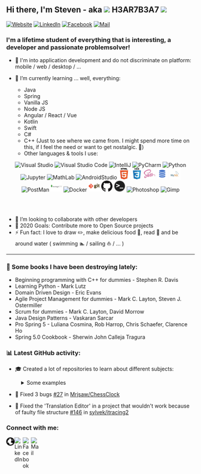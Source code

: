 ## Hi there, I'm Steven - aka <img width="30px" src="https://avatars0.githubusercontent.com/u/48164405?s=460&u=8df27165ef4844a868619d36976d785150b39d27&v=4"> H3AR7B3A7 <img width="30px" src="https://avatars0.githubusercontent.com/u/48164405?s=460&u=8df27165ef4844a868619d36976d785150b39d27&v=4">

[![Website](https://img.shields.io/website?label=Profile%20Page&style=for-the-badge&url=https%3A%2F%2Fh3ar7b3a7.github.io%2FProfilePage)](https://h3ar7b3a7.github.io/ProfilePage)
[![LinkedIn](https://img.shields.io/badge/linkedin-%230077B5.svg?&style=for-the-badge&logo=linkedin&logoColor=white)](https://www.linkedin.com/in/developersteven)
[![Facebook](https://img.shields.io/badge/facebook-%231877F2.svg?&style=for-the-badge&logo=facebook&logoColor=white)](https://www.facebook.com/steven.d.powers.3)
[![Mail](https://img.shields.io/badge/gmail-D14836?&style=for-the-badge&logo=gmail&logoColor=white)](mailto:steven.d.hondt.sdh@gmail.com)

### I'm a lifetime student of everything that is interesting, a developer and passionate problemsolver!

- 💪 I'm into application development and do not discriminate on platform: mobile / web / desktop / ...
- 🌱 I’m currently learning ... well, everything:

  - Java
  - Spring
  - Vanilla JS
  - Node JS
  - Angular / React / Vue
  - Kotlin
  - Swift
  - C#
  - C++ (Just to see where we came from. I might spend more time on this,
          if I feel the need or want to get nostalgic. 🤣)
  - Other languages & tools I use:

<p align="center">
<img alt="Visual Studio" width="30px" src="https://upload.wikimedia.org/wikipedia/commons/thumb/e/e4/Visual_Studio_2013_Logo.svg/500px-Visual_Studio_2013_Logo.svg.png" />
<img alt="Visual Studio Code" width="30px" src="https://upload.wikimedia.org/wikipedia/commons/thumb/9/9a/Visual_Studio_Code_1.35_icon.svg/512px-Visual_Studio_Code_1.35_icon.svg.png" />
<img alt="IntelliJ" width="30px" src="https://banner2.cleanpng.com/20180603/efw/kisspng-intellij-idea-integrated-development-environment-j-5b14b07dca5431.8900998115280825578288.jpg" />
<img alt="PyCharm" width="30px" src="https://upload.wikimedia.org/wikipedia/commons/thumb/a/a1/PyCharm_Logo.svg/512px-PyCharm_Logo.svg.png" />
<img alt="Python" width="30px" src="https://www.flaticon.com/svg/static/icons/svg/1387/1387537.svg" />
<img alt="Jupyter" width="30px" src="https://upload.wikimedia.org/wikipedia/commons/thumb/3/38/Jupyter_logo.svg/44px-Jupyter_logo.svg.png" />
<img alt="MathLab" width="30px" src="https://upload.wikimedia.org/wikipedia/commons/thumb/2/21/Matlab_Logo.png/667px-Matlab_Logo.png" />
<img alt="AndroidStudio" width="30px" src="https://upload.wikimedia.org/wikipedia/commons/thumb/6/68/Androidstudio.png/600px-Androidstudio.png" />
<img alt="HTML5" width="30px" src="https://raw.githubusercontent.com/github/explore/80688e429a7d4ef2fca1e82350fe8e3517d3494d/topics/html/html.png" />
<img alt="CSS3" width="30px" src="https://raw.githubusercontent.com/github/explore/80688e429a7d4ef2fca1e82350fe8e3517d3494d/topics/css/css.png" />
<img alt="Sass" width="30px" src="https://raw.githubusercontent.com/github/explore/80688e429a7d4ef2fca1e82350fe8e3517d3494d/topics/sass/sass.png" />
<img alt="SQL" width="30px" src="https://raw.githubusercontent.com/github/explore/80688e429a7d4ef2fca1e82350fe8e3517d3494d/topics/sql/sql.png" />
<img alt="MySQL" width="30px" src="https://raw.githubusercontent.com/github/explore/80688e429a7d4ef2fca1e82350fe8e3517d3494d/topics/mysql/mysql.png" />
<img alt="PostMan" width="30px" src="https://www.migenius.com/migenius/wp-content/uploads/2016/06/postman-logo@2x-540x540.png" />
<img alt="MongoDB" width="30px" src="https://raw.githubusercontent.com/github/explore/80688e429a7d4ef2fca1e82350fe8e3517d3494d/topics/mongodb/mongodb.png" />
<img alt="Docker" width="30px" src="https://nl-wiki.ikoula.com/images/7/7a/Docker_log.png" />
<img alt="Git" width="30px" src="https://raw.githubusercontent.com/github/explore/80688e429a7d4ef2fca1e82350fe8e3517d3494d/topics/git/git.png" />
<img alt="GitHub" width="30px" src="https://raw.githubusercontent.com/github/explore/78df643247d429f6cc873026c0622819ad797942/topics/github/github.png" />
<img alt="Terminal" width="30px" src="https://raw.githubusercontent.com/github/explore/80688e429a7d4ef2fca1e82350fe8e3517d3494d/topics/terminal/terminal.png" />
<img alt="Photoshop" width="30px" src="https://upload.wikimedia.org/wikipedia/commons/b/be/Adobe_Photoshop_CS6_icon.png" />
<img alt="Gimp" width="30px" src="https://upload.wikimedia.org/wikipedia/commons/5/55/GIMP_Icon.png" />
</p>
<br>
<br>

- 👯 I’m looking to collaborate with other developers
- 🥅 2020 Goals: Contribute more to Open Source projects
- ⚡ Fun fact: I love to draw ✏️, make delicious food 🍴, read 📕 and be around water ( swimming 🏊 / sailing ⛵ / ... )

---

### 📕 Some books I have been destroying lately:

- Beginning programming with C++ for dummies - Stephen R. Davis
- Learning Python - Mark Lutz
- Domain Driven Design - Eric Evans
- Agile Project Management for dummies - Mark C. Layton, Steven J. Ostermiller
- Scrum for dummies - Mark C. Layton, David Morrow
- Java Design Patterns - Vaskaran Sarcar
- Pro Spring 5 - Luliana Cosmina, Rob Harrop, Chris Schaefer, Clarence Ho
- Spring 5.0 Cookbook - Sherwin John Calleja Tragura

### 📊 Latest GitHub activity:
- 🎓 Created a lot of repositories to learn about different subjects:
    <details style="padding-left: 1rem;">
      <summary>Some examples</summary>
  
     - Spring: [SpringCourses](https://github.com/H3AR7B3A7/SpringCourses)
     - Jupyter Lab & Notebooks: [ExploringJupyterLab](https://github.com/H3AR7B3A7/ExploringJupyterLab)
     - Vanilla Javascript: [JSProjects](https://github.com/H3AR7B3A7/JSProjects)
     - PyGame: [SpaceInvaders](https://github.com/H3AR7B3A7/SpaceInvaders)
     - Java I/O: [AutomatedPitchMailer](https://github.com/H3AR7B3A7/AutomatedPitchMailer)
     - ...
 
    </details>

- 💪 Fixed 3 bugs [#27](https://github.com/Mrjsaw/ChessClock/pull/27) in [Mrjsaw/ChessClock](https://github.com/Mrjsaw/ChessClock)
- 💪 Fixed the 'Translation Editor' in a project that wouldn't work because of faulty file structure [#146](https://github.com/sylvek/itracing2/pull/146) in [sylvek/itracing2](https://github.com/sylvek/itracing2)

### Connect with me:

[<img align="left" alt="ProfilePage" width="22px" src="https://raw.githubusercontent.com/iconic/open-iconic/master/svg/globe.svg" />](https://h3ar7b3a7.github.io/ProfilePage)
[<img align="left" alt="LinkedIn" width="22px" src="https://cdn.jsdelivr.net/npm/simple-icons@v3/icons/linkedin.svg" />](https://www.linkedin.com/in/developersteven)
[<img align="left" alt="Facebook" width="22px" src="https://cdn.jsdelivr.net/npm/simple-icons@3.12.1/icons/facebook.svg" />](https://www.facebook.com/steven.d.powers.3)
[<img align="left" alt="Mail" width="22px" src="https://cdn.jsdelivr.net/npm/simple-icons@3.12.1/icons/mail-dot-ru.svg" />](mailto:steven.d.hondt.sdh@gmail.com)
